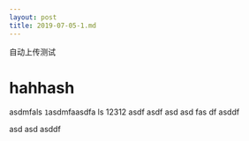```yaml
---
layout: post
title: 2019-07-05-1.md
---
```


自动上传测试
# hahhash
asdmfals
`1`asdmfaasdfa ls
12312
asdf asdf asd 
asd 
fas
df 
asddf
 
 asd 
 asd 
 asddf